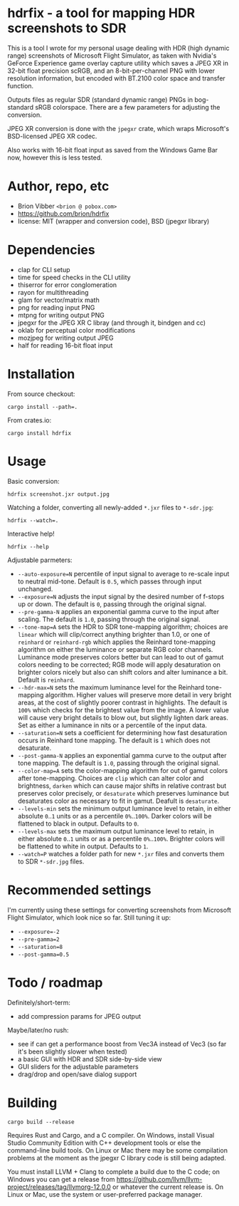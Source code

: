 # hdrfix - a tool for mapping HDR screenshots to SDR

This is a tool I wrote for my personal usage dealing with HDR (high dynamic range) screenshots of Microsoft Flight Simulator, as taken with Nvidia's GeForce Experience game overlay capture utility which saves a JPEG XR in 32-bit float precision scRGB, and an 8-bit-per-channel PNG with lower resolution information, but encoded with BT.2100 color space and transfer function.

Outputs files as regular SDR (standard dynamic range) PNGs in bog-standard sRGB colorspace. There are a few parameters for adjusting the conversion.

JPEG XR conversion is done with the `jpegxr` crate, which wraps Microsoft's BSD-licensed JPEG XR codec.

Also works with 16-bit float input as saved from the Windows Game Bar now, however this is less tested.

# Author, repo, etc

* Brion Vibber `<brion @ pobox.com>`
* https://github.com/brion/hdrfix
* license: MIT (wrapper and conversion code), BSD (jpegxr library)

# Dependencies

* clap for CLI setup
* time for speed checks in the CLI utility
* thiserror for error conglomeration
* rayon for multithreading
* glam for vector/matrix math
* png for reading input PNG
* mtpng for writing output PNG
* jpegxr for the JPEG XR C libray (and through it, bindgen and cc)
* oklab for perceptual color modifications
* mozjpeg for writing output JPEG
* half for reading 16-bit float input

# Installation

From source checkout:

```
cargo install --path=.
```

From crates.io:

```
cargo install hdrfix
```

# Usage

Basic conversion:

```
hdrfix screenshot.jxr output.jpg
```

Watching a folder, converting all newly-added `*.jxr` files to `*-sdr.jpg`:

```
hdrfix --watch=.
```

Interactive help!

```
hdrfix --help
```

Adjustable parmeters:
* `--auto-exposure=N` percentile of input signal to average to re-scale input to neutral mid-tone. Default is `0.5`, which passes through input unchanged.
* `--exposure=N` adjusts the input signal by the desired number of f-stops up or down. The default is `0`, passing through the original signal.
* `--pre-gamma-N` applies an exponential gamma curve to the input after scaling. The default is `1.0`, passing through the original signal.
* `--tone-map=A` sets the HDR to SDR tone-mapping algorithm; choices are `linear` which will clip/correct anything brighter than 1.0, or one of `reinhard` or `reinhard-rgb` which applies the Reinhard tone-mapping algorithm on either the luminance or separate RGB color channels. Luminance mode preserves colors better but can lead to out of gamut colors needing to be corrected; RGB mode will apply desaturation on brighter colors nicely but also can shift colors and alter luminance a bit. Default is `reinhard`.
* `--hdr-max=N` sets the maximum luminance level for the Reinhard tone-mapping algorithm. Higher values will preserve more detail in very bright areas, at the cost of slightly poorer contrast in highlights. The default is `100%` which checks for the brightest value from the image. A lower value will cause very bright details to blow out, but slightly lighten dark areas. Set as either a luminance in nits or a percentile of the input data.
* `--saturation=N` sets a coefficient for determining how fast desaturation occurs in Reinhard tone mapping. The default is `1` which does not desaturate.
* `--post-gamma-N` applies an exponential gamma curve to the output after tone mapping. The default is `1.0`, passing through the original signal.
* `--color-map=A` sets the color-mapping algorithm for out of gamut colors after tone-mapping. Choices are `clip` which can alter color and brightness, `darken` which can cause major shifts in relative contrast but preserves color precisely, or `desaturate` which preserves luminance but desaturates color as necessary to fit in gamut. Deafult is `desaturate`.
* `--levels-min` sets the minimum output luminance level to retain, in either absolute `0`..`1` units or as a percentile `0%`..`100%`. Darker colors will be flattened to black in output. Defaults to `0`.
* `--levels-max` sets the maximum output luminance level to retain, in either absolute `0`..`1` units or as a percentile `0%`..`100%`. Brighter colors will be flattened to white in output. Defaults to `1`.
* `--watch=P` watches a folder path for new `*.jxr` files and converts them to SDR `*-sdr.jpg` files.

# Recommended settings

I'm currently using these settings for converting screenshots from Microsoft Flight Simulator, which look nice so far. Still tuning it up:

* `--exposure=-2`
* `--pre-gamma=2`
* `--saturation=8`
* `--post-gamma=0.5`

# Todo / roadmap

Definitely/short-term:
* add compression params for JPEG output

Maybe/later/no rush:
* see if can get a performance boost from Vec3A instead of Vec3 (so far it's been slightly slower when tested)
* a basic GUI with HDR and SDR side-by-side view
* GUI sliders for the adjustable parameters
* drag/drop and open/save dialog support

# Building

```
cargo build --release
```

Requires Rust and Cargo, and a C compiler. On Windows, install Visual Studio Community Edition with C++ development tools or else the command-line build tools. On Linux or Mac there may be some compilation problems at the moment as the jpegxr C library code is still being adapted.

You must install LLVM + Clang to complete a build due to the C code; on Windows you can get a release from https://github.com/llvm/llvm-project/releases/tag/llvmorg-12.0.0 or whatever the current release is. On Linux or Mac, use the system or user-preferred package manager.
